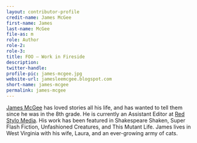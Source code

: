 ```yaml
---
layout: contributor-profile
credit-name: James McGee
first-name: James
last-name: McGee
file-as: m
role: Author
role-2:
role-3:
title: FOO — Work in Fireside
description: 
twitter-handle:
profile-pic: james-mcgee.jpg
website-url: jamesleemcgee.blogspot.com
short-name: james-mcgee
permalink: james-mcgee
---
```

[James McGee](http://jamesleemcgee.blogspot.com/) has loved stories all his life, and has wanted to tell them since he was in the 8th grade. He is currently an Assistant Editor at [Red Stylo Media](http://redstylo.com/). His work has been featured in Shakespeare Shaken, Super Flash Fiction, Unfashioned Creatures, and This Mutant Life. James lives in West Virginia with his wife, Laura, and an ever-growing army of cats.
